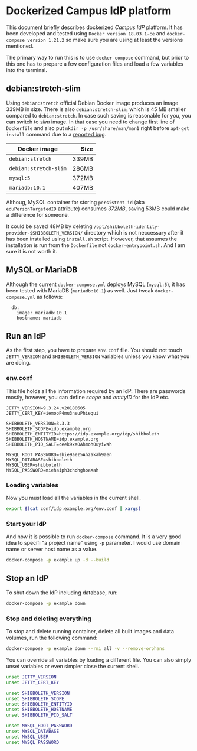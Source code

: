 # Dockerized Campus IdP platform

This document briefly describes dockerized _Campus IdP_ platform. It has been developed and tested using `Docker version 18.03.1-ce` and `docker-compose version 1.21.2` so make sure you are using at least the versions mentioned.

The primary way to run this is to use `docker-compose` command, but prior to this one has to prepare a few configuration files and load a few variables into the terminal.

## debian:stretch-slim

Using `debian:stretch` official Debian Docker image produces an image 339MB in size. There is also `debian:stretch-slim`, which is 45 MB smaller compared to `debian:stretch`. In case such saving is reasonable for you, you can switch to _slim_ image. In that case you need to change first line of `Dockerfile` and also put `mkdir -p /usr/share/man/man1` right before `apt-get install` command due to a [reported bug][].

| Docker image          | Size  |
| --------------------- | -----:|
| `debian:stretch`      | 339MB |
| `debian:stretch-slim` | 286MB |
| `mysql:5`             | 372MB |
| `mariadb:10.1`        | 407MB |

Althoug, MySQL container for storing `persistent-id` (aka `eduPersonTargetedID` attribute) consumes _372MB_, saving 53MB could make a difference for someone.

It could be saved 48MB by deleting `/opt/shibboleth-identity-provider-$SHIBBOLETH_VERSION/` directory which is not neccessary after it has been installed using `install.sh` script. However, that assumes the installation is run from the `Dockerfile` not `docker-entrypoint.sh`. And I am sure it is not worth it.

## MySQL or MariaDB

Although the current `docker-compose.yml` deploys MySQL (`mysql:5`), it has been tested with MariaDB (`mariadb:10.1`) as well. Just tweak `docker-compose.yml` as follows:

```
  db:
    image: mariadb:10.1
    hostname: mariadb
```

## Run an IdP

As the first step, you have to prepare `env.conf` file. You should not touch `JETTY_VERSION` and `SHIBBOLETH_VERSION` variables unless you know what you are doing.

### env.conf

This file holds all the information required by an IdP. There are passwords mostly, however, you can define _scope_ and _entityID_ for the IdP etc.

```
JETTY_VERSION=9.3.24.v20180605
JETTY_CERT_KEY=iemooP4mu3neuPhiequi

SHIBBOLETH_VERSION=3.3.3
SHIBBOLETH_SCOPE=idp.example.org
SHIBBOLETH_ENTITYID=https://idp.example.org/idp/shibboleth
SHIBBOLETH_HOSTNAME=idp.example.org
SHIBBOLETH_PID_SALT=ceek9xa0Ahmoh0uyiwah

MYSQL_ROOT_PASSWORD=shie9aez5Ahzakah9aen
MYSQL_DATABASE=shibboleth
MYSQL_USER=shibboleth
MYSQL_PASSWORD=miehaiph3chohghoaXah
```

### Loading variables

Now you must load all the variables in the current shell.

```bash
export $(cat conf/idp.example.org/env.conf | xargs)
```

### Start your IdP

And now it is possible to run `docker-compose` command. It is a very good idea to specifi "a project name" using `-p` parameter. I would use domain name or server host name as a value.

```bash
docker-compose -p example up -d --build
```

## Stop an IdP

To shut down the IdP including database, run:

```bash
docker-compose -p example down
```

### Stop and deleting everything

To stop and delete running container, delete all built images and data volumes, run the following command:

```bash
docker-compose -p example down --rmi all -v --remove-orphans
```

You can override all variables by loading a different file. You can also simply unset variables or even simpler close the current shell.

```bash
unset JETTY_VERSION
unset JETTY_CERT_KEY

unset SHIBBOLETH_VERSION
unset SHIBBOLETH_SCOPE
unset SHIBBOLETH_ENTITYID
unset SHIBBOLETH_HOSTNAME
unset SHIBBOLETH_PID_SALT

unset MYSQL_ROOT_PASSWORD
unset MYSQL_DATABASE
unset MYSQL_USER
unset MYSQL_PASSWORD
```

[reported bug]: https://bugs.debian.org/cgi-bin/bugreport.cgi?bug=863199


